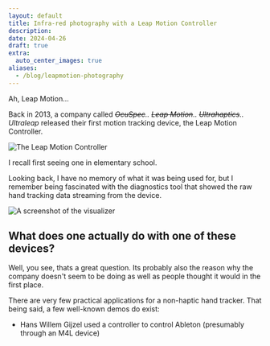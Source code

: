 ```yaml
---
layout: default
title: Infra-red photography with a Leap Motion Controller
description: 
date: 2024-04-26
draft: true
extra:
  auto_center_images: true
aliases:
  - /blog/leapmotion-photography
---
```


Ah, Leap Motion...

Back in 2013, a company called *~~OcuSpec~~.. ~~Leap Motion~~.. ~~Ultrahaptics~~.. Ultraleap* released their first motion tracking device, the Leap Motion Controller.

![The Leap Motion Controller](/images/posts/leapmotion-photography/controller.jpg)

I recall first seeing one in elementary school. 

Looking back, I have no memory of what it was being used for, but I remember being fascinated with the diagnostics tool that showed the raw hand tracking data streaming from the device.

![A screenshot of the visualizer](/images/posts/leapmotion-photography/leap-visualizer.png)

## What does one actually do with one of these devices?

Well, you see, thats a great question. Its probably also the reason why the company doesn't seem to be doing as well as people thought it would in the first place.

There are very few practical applications for a non-haptic hand tracker. That being said, a few well-known demos do exist:

- Hans Willem Gijzel used a controller to control Ableton (presumably through an M4L device)